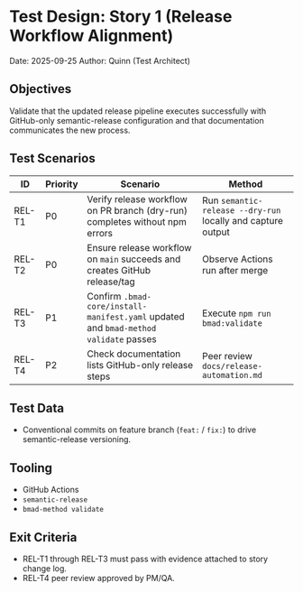 # Test Design: Story 1 (Release Workflow Alignment)

Date: 2025-09-25
Author: Quinn (Test Architect)

## Objectives

Validate that the updated release pipeline executes successfully with GitHub-only semantic-release configuration and that documentation communicates the new process.

## Test Scenarios

| ID      | Priority | Scenario                                                                 | Method                     |
| ------- | -------- | ------------------------------------------------------------------------ | -------------------------- |
| REL-T1  | P0       | Verify release workflow on PR branch (dry-run) completes without npm errors | Run `semantic-release --dry-run` locally and capture output |
| REL-T2  | P0       | Ensure release workflow on `main` succeeds and creates GitHub release/tag  | Observe Actions run after merge |
| REL-T3  | P1       | Confirm `.bmad-core/install-manifest.yaml` updated and `bmad-method validate` passes | Execute `npm run bmad:validate` |
| REL-T4  | P2       | Check documentation lists GitHub-only release steps                        | Peer review `docs/release-automation.md` |

## Test Data

- Conventional commits on feature branch (`feat:` / `fix:`) to drive semantic-release versioning.

## Tooling

- GitHub Actions
- `semantic-release`
- `bmad-method validate`

## Exit Criteria

- REL-T1 through REL-T3 must pass with evidence attached to story change log.
- REL-T4 peer review approved by PM/QA.

